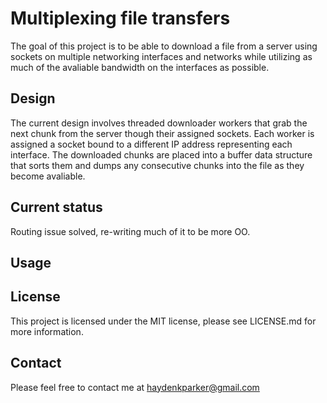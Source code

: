 Multiplexing file transfers
===========================

The goal of this project is to be able to download a file from a server using sockets on multiple networking interfaces and networks while utilizing as much of the avaliable bandwidth on the interfaces as possible.

Design
------

The current design involves threaded downloader workers that grab the next chunk from the server though their assigned sockets.  Each worker is assigned a socket bound to a different IP address representing each interface.  The downloaded chunks are placed into a buffer data structure that sorts them and dumps any consecutive chunks into the file as they become avaliable.


Current status
--------------

Routing issue solved, re-writing much of it to be more OO.

Usage
-----


License
-------

This project is licensed under the MIT license, please see LICENSE.md for more information.

Contact
-------

Please feel free to contact me at haydenkparker@gmail.com
